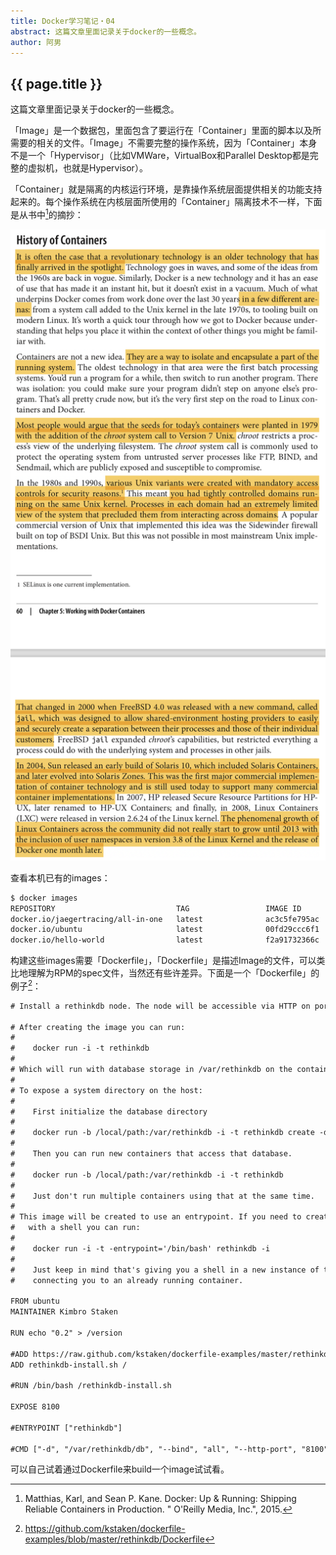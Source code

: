 ```yaml
---
title: Docker学习笔记・04
abstract: 这篇文章里面记录关于docker的一些概念。
author: 阿男
---
```


## {{ page.title }}

这篇文章里面记录关于docker的一些概念。

「Image」是一个数据包，里面包含了要运行在「Container」里面的脚本以及所需要的相关的文件。「Image」不需要完整的操作系统，因为「Container」本身不是一个「Hypervisor」（比如VMWare，VirtualBox和Parallel Desktop都是完整的虚拟机，也就是Hypervisor）。

「Container」就是隔离的内核运行环境，是靠操作系统层面提供相关的功能支持起来的。每个操作系统在内核层面所使用的「Container」隔离技术不一样，下面是从书中[^book]的摘抄：

![](https://raw.githubusercontent.com/liweinan/blogpicbackup/master/data/PreviewScreenSnapz001.png)

[^book]: Matthias, Karl, and Sean P. Kane. Docker: Up & Running: Shipping Reliable Containers in Production. " O'Reilly Media, Inc.", 2015.

查看本机已有的images：

```bash
$ docker images
REPOSITORY                           TAG                 IMAGE ID            CREATED             SIZE
docker.io/jaegertracing/all-in-one   latest              ac3c5fe795ac        2 days ago          48.13 MB
docker.io/ubuntu                     latest              00fd29ccc6f1        3 weeks ago         110.5 MB
docker.io/hello-world                latest              f2a91732366c        7 weeks ago         1.848 kB
```

构建这些images需要「Dockerfile」，「Dockerfile」是描述Image的文件，可以类比地理解为RPM的spec文件，当然还有些许差异。下面是一个「Dockerfile」的例子[^dockerfile]：

[^dockerfile]: https://github.com/kstaken/dockerfile-examples/blob/master/rethinkdb/Dockerfile

```txt
# Install a rethinkdb node. The node will be accessible via HTTP on port 8100. The port can be changed.

# After creating the image you can run:
#
#    docker run -i -t rethinkdb
#
# Which will run with database storage in /var/rethinkdb on the containers file system
#
# To expose a system directory on the host:
#
#    First initialize the database directory
#
#    docker run -b /local/path:/var/rethinkdb -i -t rethinkdb create -d /var/rethinkdb/db
#
#    Then you can run new containers that access that database.
#
#    docker run -b /local/path:/var/rethinkdb -i -t rethinkdb
#
#    Just don't run multiple containers using that at the same time.
#
# This image will be created to use an entrypoint. If you need to create a container 
#   with a shell you can run:
#
#    docker run -i -t -entrypoint='/bin/bash' rethinkdb -i
#
#    Just keep in mind that's giving you a shell in a new instance of the image not 
#    connecting you to an already running container.

FROM ubuntu
MAINTAINER Kimbro Staken

RUN echo "0.2" > /version

#ADD https://raw.github.com/kstaken/dockerfile-examples/master/rethinkdb-install.sh /rethinkdb-install.sh
ADD rethinkdb-install.sh /

#RUN /bin/bash /rethinkdb-install.sh

EXPOSE 8100

#ENTRYPOINT ["rethinkdb"]

#CMD ["-d", "/var/rethinkdb/db", "--bind", "all", "--http-port", "8100"] 
```

可以自己试着通过Dockerfile来build一个image试试看。
